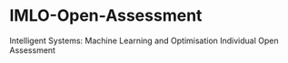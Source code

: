 # IMLO-Open-Assessment
Intelligent Systems: Machine Learning and Optimisation Individual Open Assessment
